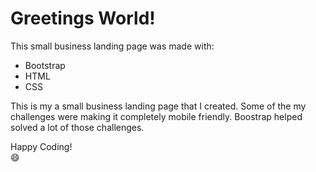 # Greetings World!

This small business landing page was made with:
 

 - Bootstrap
 - HTML 
 - CSS
 

This is my a small business landing page that I created. Some of the my challenges were making it completely mobile friendly. Boostrap helped solved a lot of those challenges. 

Happy Coding!   
:smile:
